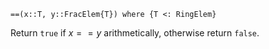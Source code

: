 ```
==(x::T, y::FracElem{T}) where {T <: RingElem}
```

Return `true` if $x == y$ arithmetically, otherwise return `false`.
